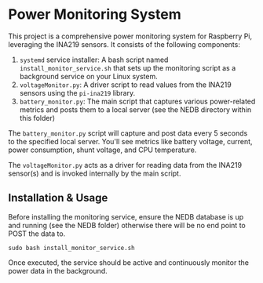 
# Power Monitoring System

This project is a comprehensive power monitoring system for Raspberry Pi, leveraging the INA219 sensors. It consists of the following components:

1.  `systemd` service installer: A bash script named `install_monitor_service.sh` that sets up the monitoring script as a background service on your Linux system.
2.  `voltageMonitor.py`: A driver script to read values from the INA219 sensors using the `pi-ina219` library.
3.  `battery_monitor.py`: The main script that captures various power-related metrics and posts them to a local server (see the NEDB directory within this folder)

The `battery_monitor.py` script will capture and post data every 5 seconds to the specified local server. You'll see metrics like battery voltage, current, power consumption, shunt voltage, and CPU temperature.

The `voltageMonitor.py` acts as a driver for reading data from the INA219 sensor(s) and is invoked internally by the main script.

## Installation & Usage

Before installing the monitoring service, ensure the NEDB database is up and running (see the NEDB folder) otherwise there will be no end point to POST the data to.

`sudo bash install_monitor_service.sh`

Once executed, the service should be active and continuously monitor the power data in the background.
